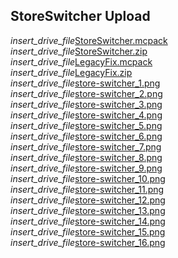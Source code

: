 ## StoreSwitcher Upload
<div class="filedownload-container"><i class="material-icons">insert_drive_file</i><a href="./StoreSwitcher.mcpack">StoreSwitcher.mcpack</a></div><div class="filedownload-container"><i class="material-icons">insert_drive_file</i><a href="./StoreSwitcher.zip">StoreSwitcher.zip</a></div><div class="filedownload-container"><i class="material-icons">insert_drive_file</i><a href="./LegacyFix.mcpack">LegacyFix.mcpack</a></div><div class="filedownload-container"><i class="material-icons">insert_drive_file</i><a href="./LegacyFix.zip">LegacyFix.zip</a></div><div class="filedownload-container"><i class="material-icons">insert_drive_file</i><a href="./store-switcher_1.png">store-switcher_1.png</a></div><div class="filedownload-container"><i class="material-icons">insert_drive_file</i><a href="./store-switcher_2.png">store-switcher_2.png</a></div><div class="filedownload-container"><i class="material-icons">insert_drive_file</i><a href="./store-switcher_3.png">store-switcher_3.png</a></div><div class="filedownload-container"><i class="material-icons">insert_drive_file</i><a href="./store-switcher_4.png">store-switcher_4.png</a></div><div class="filedownload-container"><i class="material-icons">insert_drive_file</i><a href="./store-switcher_5.png">store-switcher_5.png</a></div><div class="filedownload-container"><i class="material-icons">insert_drive_file</i><a href="./store-switcher_6.png">store-switcher_6.png</a></div><div class="filedownload-container"><i class="material-icons">insert_drive_file</i><a href="./store-switcher_7.png">store-switcher_7.png</a></div><div class="filedownload-container"><i class="material-icons">insert_drive_file</i><a href="./store-switcher_8.png">store-switcher_8.png</a></div><div class="filedownload-container"><i class="material-icons">insert_drive_file</i><a href="./store-switcher_9.png">store-switcher_9.png</a></div><div class="filedownload-container"><i class="material-icons">insert_drive_file</i><a href="./store-switcher_10.png">store-switcher_10.png</a></div><div class="filedownload-container"><i class="material-icons">insert_drive_file</i><a href="./store-switcher_11.png">store-switcher_11.png</a></div><div class="filedownload-container"><i class="material-icons">insert_drive_file</i><a href="./store-switcher_12.png">store-switcher_12.png</a></div><div class="filedownload-container"><i class="material-icons">insert_drive_file</i><a href="./store-switcher_13.png">store-switcher_13.png</a></div><div class="filedownload-container"><i class="material-icons">insert_drive_file</i><a href="./store-switcher_14.png">store-switcher_14.png</a></div><div class="filedownload-container"><i class="material-icons">insert_drive_file</i><a href="./store-switcher_15.png">store-switcher_15.png</a></div><div class="filedownload-container"><i class="material-icons">insert_drive_file</i><a href="./store-switcher_16.png">store-switcher_16.png</a></div>
